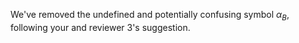 We've removed the undefined and potentially confusing symbol $\alpha_B$, following your and reviewer 3's suggestion. 